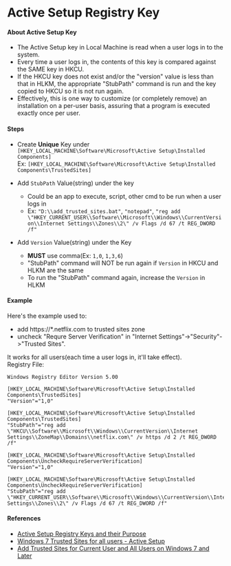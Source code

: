 
# Active Setup Registry Key

#### About Active Setup Key

* The Active Setup key in Local Machine is read when a user logs in to the system.
* Every time a user logs in, the contents of this key is compared against the SAME key in HKCU.
* If the HKCU key does not exist and/or the "version" value is less than that in HLKM, the appropriate "StubPath" command is run and the key copied to HKCU so it is not run again.
* Effectively, this is one way to customize (or completely remove) an installation on a per-user basis, assuring that a program is executed exactly once per user.

#### Steps

* Create **Unique** Key under `[HKEY_LOCAL_MACHINE\Software\Microsoft\Active Setup\Installed Components]`  
  Ex: `[HKEY_LOCAL_MACHINE\Software\Microsoft\Active Setup\Installed Components\TrustedSites]`

* Add `StubPath` Value(string) under the key
  * Could be an app to execute, script, other cmd to be run when a user logs in
  * Ex: `"D:\\add_trusted_sites.bat"`, `"notepad"`, `"reg add \"HKEY_CURRENT_USER\\Software\\Microsoft\\Windows\\CurrentVersion\\Internet Settings\\Zones\\2\" /v Flags /d 67 /t REG_DWORD /f"`

* Add `Version` Value(string) under the Key
  * **MUST** use comma(Ex: `1,0`, `1,3,6`)
  * "StubPath" command will NOT be run again if `Version` in HKCU and HLKM are the same
  * To run the "StubPath" command again, increase the `Version` in HLKM

#### Example

Here's the example used to:

* add https://*.netflix.com to trusted sites zone
* uncheck "Requre Server Verification" in "Internet Settings"->"Security"->"Trusted Sites".  

It works for all users(each time a user logs in, it'll take effect).  
Registry File:

    Windows Registry Editor Version 5.00

    [HKEY_LOCAL_MACHINE\Software\Microsoft\Active Setup\Installed Components\TrustedSites]
    "Version"="1,0"

    [HKEY_LOCAL_MACHINE\Software\Microsoft\Active Setup\Installed Components\TrustedSites]
    "StubPath"="reg add \"HKCU\\Software\\Microsoft\\Windows\\CurrentVersion\\Internet Settings\\ZoneMap\\Domains\\netflix.com\" /v https /d 2 /t REG_DWORD /f"

    [HKEY_LOCAL_MACHINE\Software\Microsoft\Active Setup\Installed Components\UncheckRequireServerVerification]
    "Version"="1,0"

    [HKEY_LOCAL_MACHINE\Software\Microsoft\Active Setup\Installed Components\UncheckRequireServerVerification]
    "StubPath"="reg add \"HKEY_CURRENT_USER\\Software\\Microsoft\\Windows\\CurrentVersion\\Internet Settings\\Zones\\2\" /v Flags /d 67 /t REG_DWORD /f"

#### References
* [Active Setup Registry Keys and their Purpose](http://bonemanblog.blogspot.com/2004/12/active-setup-registry-keys-and-their.html)
* [Windows 7 Trusted Sites for all users - Active Setup](http://didyourestart.blogspot.com/2012/05/windows-7-trusted-sites-for-all-users.html)
* [Add Trusted Sites for Current User and All Users on Windows 7 and Later](https://github.com/northbright/Notes/blob/master/Windows/trusted_sites/add_trusted_sites_for_all_users_on_windows_7_and_later/add_trusted_sites_for_current_user_and_all_users_on_windows_7_and_later.md)